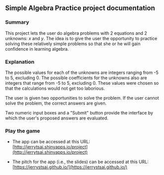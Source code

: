 ## Simple Algebra Practice project documentation

### Summary
This project lets the user do algebra problems with 2 equations and 2 unknowns: *x* and *y*. 
The idea is to give the user the opportunity to practice solving these relatively simple problems so that she or he will gain confidence in learning algebra.

### Explanation
The possible values for each of the unknowns are integers ranging from -5 to 5, excluding 0. 
The possible coefficients for the unknowns also are integers that range from -5 to 5, excluding 0.
These values were chosen so that the calculations would not get too laborious. 

The user is given two opportunities to solve the problem. If the user cannot solve the problem, the correct answers are given.

Two numeric input boxes and a "Submit" button provide the interface by which the user's proposed answers are evaluated.

### Play the game
- The app can be accessed at this URL:
[http://jerrytsai.shinyapps.io/project](http://jerrytsai.shinyapps.io/project)

- The pitch for the app (i.e., the slides) can be accessed at this URL:
[https://jerrystsai.github.io/](https://jerrystsai.github.io/)


